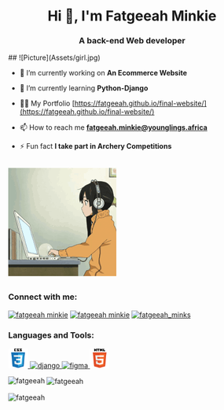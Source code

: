 <h1 align="center">Hi 👋, I'm Fatgeeah Minkie</h1>
<h3 align="center">A back-end Web developer</h3>
##
![Picture](Assets/girl.jpg)  

- 🔭 I’m currently working on **An Ecommerce Website**

- 🌱 I’m currently learning **Python-Django**

- 👨‍💻 My Portfolio [https://fatgeeah.github.io/final-website/](https://fatgeeah.github.io/final-website/)

- 📫 How to reach me **fatgeeah.minkie@younglings.africa**

- ⚡ Fun fact **I take part in Archery Competitions**

##
![Gif](Assets/computer-work.gif)

##
<h3 align="left">Connect with me:</h3>

<p align="left">
<a href="https://linkedin.com/in/fatgeeah minkie" target="blank"><img align="center" src="https://raw.githubusercontent.com/rahuldkjain/github-profile-readme-generator/master/src/images/icons/Social/linked-in-alt.svg" alt="fatgeeah minkie" height="30" width="40" /></a>
<a href="https://fb.com/fatgeeah minkie" target="blank"><img align="center" src="https://raw.githubusercontent.com/rahuldkjain/github-profile-readme-generator/master/src/images/icons/Social/facebook.svg" alt="fatgeeah minkie" height="30" width="40" /></a>
<a href="https://instagram.com/fatgeeah_minks" target="blank"><img align="center" src="https://raw.githubusercontent.com/rahuldkjain/github-profile-readme-generator/master/src/images/icons/Social/instagram.svg" alt="fatgeeah_minks" height="30" width="40" /></a>
</p>
<h3 align="left">Languages and Tools:</h3>
<p align="left"> <a href="https://www.w3schools.com/css/" target="_blank" rel="noreferrer"> <img src="https://raw.githubusercontent.com/devicons/devicon/master/icons/css3/css3-original-wordmark.svg" alt="css3" width="40" height="40"/> </a> <a href="https://www.djangoproject.com/" target="_blank" rel="noreferrer"> <img src="https://cdn.worldvectorlogo.com/logos/django.svg" alt="django" width="40" height="40"/> </a> <a href="https://www.figma.com/" target="_blank" rel="noreferrer"> <img src="https://www.vectorlogo.zone/logos/figma/figma-icon.svg" alt="figma" width="40" height="40"/> </a> <a href="https://www.w3.org/html/" target="_blank" rel="noreferrer"> <img src="https://raw.githubusercontent.com/devicons/devicon/master/icons/html5/html5-original-wordmark.svg" alt="html5" width="40" height="40"/> </a> </p>

<p><img align="left" src="https://github-readme-stats.vercel.app/api/top-langs?username=fatgeeah&show_icons=true&locale=en&layout=compact" alt="fatgeeah" /></p>

<p>&nbsp;<img align="center" src="https://github-readme-stats.vercel.app/api?username=fatgeeah&show_icons=true&locale=en" alt="fatgeeah" /></p>

<p><img align="center" src="https://github-readme-streak-stats.herokuapp.com/?user=fatgeeah&" alt="fatgeeah" /></p>

